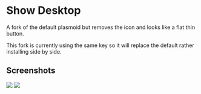 # Show Desktop

A fork of the default plasmoid but removes the icon and looks like a flat thin button.

This fork is currently using the same key so it will replace the default rather installing side by side.

## Screenshots

![](https://i.imgur.com/FDuCOiZ.png)
![](https://i.imgur.com/QgdTsJD.png)
